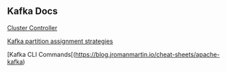 ## Kafka Docs

[Cluster Controller](https://github.com/AtulKsol/kafka-docs/blob/main/cluster-controller.md)

[Kafka partition assignment strategies](https://medium.com/streamthoughts/understanding-kafka-partition-assignment-strategies-and-how-to-write-your-own-custom-assignor-ebeda1fc06f3)

[Kafka CLI Commands[(https://blog.jromanmartin.io/cheat-sheets/apache-kafka)
